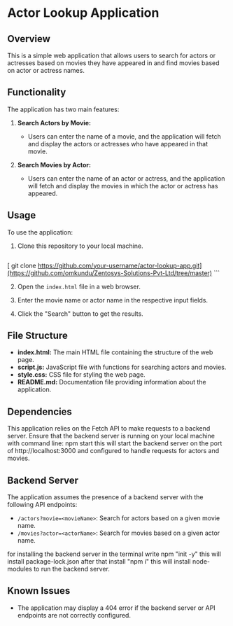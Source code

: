 # Actor Lookup Application

## Overview

This is a simple web application that allows users to search for actors or actresses based on movies they have appeared in and find movies based on actor or actress names.

## Functionality

The application has two main features:

1. **Search Actors by Movie:**
   - Users can enter the name of a movie, and the application will fetch and display the actors or actresses who have appeared in that movie.

2. **Search Movies by Actor:**
   - Users can enter the name of an actor or actress, and the application will fetch and display the movies in which the actor or actress has appeared.

## Usage

To use the application:

1. Clone this repository to your local machine.

    ```bash
 [   git clone https://github.com/your-username/actor-lookup-app.git](https://github.com/omkundu/Zentosys-Solutions-Pvt-Ltd/tree/master)
    ```

2. Open the `index.html` file in a web browser.

3. Enter the movie name or actor name in the respective input fields.

4. Click the "Search" button to get the results.

## File Structure

- **index.html:** The main HTML file containing the structure of the web page.
- **script.js:** JavaScript file with functions for searching actors and movies.
- **style.css:** CSS file for styling the web page.
- **README.md:** Documentation file providing information about the application.

## Dependencies

This application relies on the Fetch API to make requests to a backend server. Ensure that the backend server is running on your local machine with command line: npm start this will start the backend server on the port of http://localhost:3000 and configured to handle requests for actors and movies.

## Backend Server

The application assumes the presence of a backend server with the following API endpoints:

- `/actors?movie=<movieName>`: Search for actors based on a given movie name.
- `/movies?actor=<actorName>`: Search for movies based on a given actor name.

for installing the backend server in the terminal write npm "init -y" this will install package-lock.json after that install "npm i" this will install  node-modules to run the backend server.



## Known Issues

- The application may display a 404 error if the backend server or API endpoints are not correctly configured.


